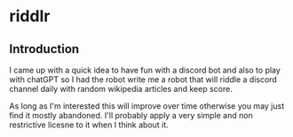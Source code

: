 # riddlr

## Introduction

I came up with a quick idea to have fun with a discord bot and also to
play with chatGPT so I had the robot write me a robot that will riddle
a discord channel daily with random wikipedia articles and keep score.

As long as I'm interested this will improve over time otherwise you
may just find it mostly abandoned. I'll probably apply a very simple
and non restrictive licesne to it when I think about it.




